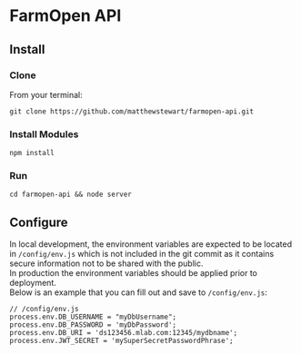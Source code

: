 # FarmOpen API

## Install

### Clone
From your terminal:
```
git clone https://github.com/matthewstewart/farmopen-api.git
```

### Install Modules
```
npm install
```

### Run
```
cd farmopen-api && node server
```

## Configure
In local development, the environment variables are expected to be located in `/config/env.js` which is not included in the git commit as it contains secure information not to be shared with the public.  
In production the environment variables should be applied prior to deployment.  
Below is an example that you can fill out and save to `/config/env.js`:
```
// /config/env.js
process.env.DB_USERNAME = "myDbUsername";
process.env.DB_PASSWORD = 'myDbPassword';
process.env.DB_URI = 'ds123456.mlab.com:12345/mydbname';
process.env.JWT_SECRET = 'mySuperSecretPasswordPhrase';
```